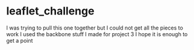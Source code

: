 # leaflet_challenge

I was trying to pull this one together but I could not get all the pieces to work
I used the backbone stuff I made for project 3
I hope it is enough to get a point
